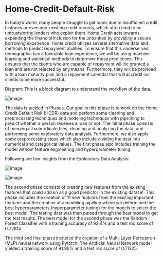# Home-Credit-Default-Risk
In today’s world, many people struggle to get loans due to insufficient credit histories or even non-existing credit records, which often tend to be untrustworthy lenders who exploit them. Home Credit acts towards expanding the financial inclusion for the unbanked by providing a secure borrowing experience. Home credit utilizes several alternative data and methods to predict repayment abilities. To ensure that this underserved demographic has a favorable loan experience, we will be using machine learning and statistical methods to determine these predictions. This ensures that the clients who are capable of repayment will be granted a loan and are not rejected by any means. Furthermore, they will be provided with a loan maturity plan and a repayment calendar that will accredit our clients to be more successful. 

Diagram: This is a block diagram to understand the workflow of the data.

![image](https://github.com/ShefaliL/Home-Credit-Default-Risk/assets/76598077/68a450c7-17fa-4672-9547-8697b5e54c39)

 The data is tackled in Phases. Our goal in this phase is to work on the Home Credit Default Risk (HCDR) data and perform some cleaning and preprocessing techniques and modeling techniques with pipelining to predict whether a person receives a loan or not. The initial phase consists of merging all subordinate files, cleaning and analyzing the data, and performing some exploratory data analysis. Furthermore, we  also apply some preprocessing steps which also include dividing the data into numerical and categorical values. The first phase also includes training the model without feature engineering and hyperparameter tuning

 Following are few insights from the Exploratory Data Analysis:
 
![image](https://github.com/ShefaliL/Home-Credit-Default-Risk/assets/76598077/52b288f1-aa7e-45e0-a675-3eed5017b48a)


![image](https://github.com/ShefaliL/Home-Credit-Default-Risk/assets/76598077/7454049a-446c-4f3e-83a5-fb303e4a59da)



The second phase consists of creating new features from the existing features that could add on as a good predictor in the existing dataset. This phase includes the creation of 11 new features from the existing important features and the creation of a modeling pipeline where we determined the best hyperparameters (hyperparameter tuning) for the models to select the best model. The testing data was then parsed through the best model to get the test results. The best model for the second phase was the Random Forest Classifier with a training accuracy of 92.4% and a test roc score of 0.72814.

The third and final phase included the creation of a Multi-Layer Perceptron (MLP) neural network using Pytorch. The Artificial Neural Network model yielded a training score of 91.95% and a test roc score of 0.71225.
